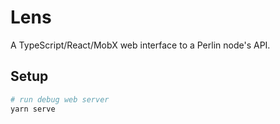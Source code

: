 # Lens

A TypeScript/React/MobX web interface to a Perlin node's API.

## Setup

```bash
# run debug web server
yarn serve
```